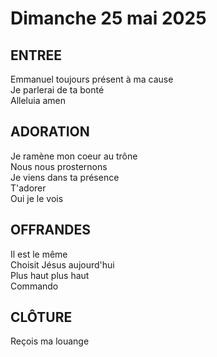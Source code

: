 # Dimanche 25 mai 2025

## ENTREE 
Emmanuel toujours présent à ma cause  
Je parlerai de ta bonté  
Alleluia amen  

## ADORATION
Je ramène mon coeur au trône    
Nous nous prosternons    
Je viens dans ta présence    
T'adorer  
Oui je le vois  

## OFFRANDES
Il est le même   
Choisit Jésus aujourd'hui  
Plus haut plus haut  
Commando  

## CLÔTURE
Reçois ma louange  
